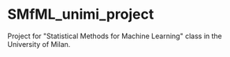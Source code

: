 # SMfML_unimi_project
Project for "Statistical Methods for Machine Learning" class in the University of Milan.
